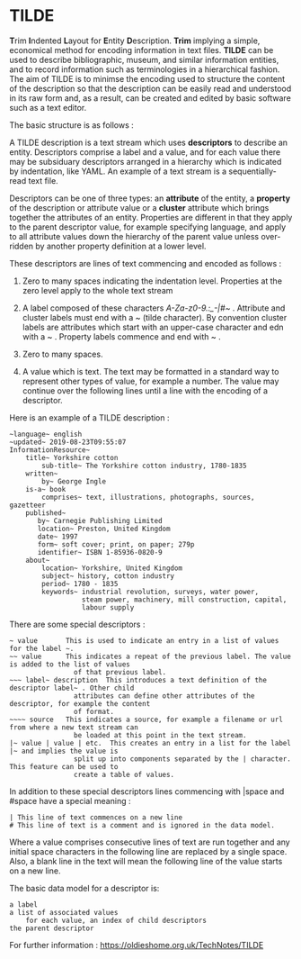 # TILDE
**T**rim **I**ndented **L**ayout for **E**ntity **D**escription. **Trim** implying a simple, economical method for encoding information in text files. **TILDE** can be used to describe bibliographic, museum, and similar information entities, and to record information such as terminologies in a hierarchical fashion. The aim of TILDE is to minimse the encoding used to structure the content of the description so that the description can be easily read and understood in its raw form and, as a result, can be created and edited by basic software such as a text editor.

The basic structure is as follows :

A TILDE description is a text stream which uses **descriptors** to describe an entity. Descriptors comprise a label and a value, and for each value there may be subsiduary descriptors arranged in a hierarchy which is indicated by indentation, like YAML. An example of a text stream is a sequentially-read text file.

Descriptors can be one of three types: an **attribute** of the entity, a **property** of the description or attribute value or a **cluster** attribute which brings together the attributes of an entity. Properties are different in that they apply to the parent descriptor value, for example specifying language, and apply to all attribute values down the hierarchy of the parent value unless over-ridden by another property definition at a lower level.

These descriptors are lines of text commencing and encoded as follows :

1. Zero to many spaces indicating the indentation level. Properties at the zero level apply to the whole text stream

2. A label composed of these characters  *A-Za-z0-9.:_-|#~* . Attribute and cluster labels must end with a ~ (tilde character). By convention cluster labels are attributes which start with an upper-case character and edn with a ~ . Property labels commence and end with ~ .

3. Zero to many spaces.

4. A value which is text. The text may be formatted in a standard way to represent other types of value, for example a number. The value may continue over the following lines until a line with the encoding of a descriptor.

Here is an example of a TILDE description :

    ~language~ english
    ~updated~ 2019-08-23T09:55:07 
    InformationResource~
        title~ Yorkshire cotton
            sub-title~ The Yorkshire cotton industry, 1780-1835
        written~
            by~ George Ingle       
        is-a~ book
            comprises~ text, illustrations, photographs, sources, gazetteer
        published~
           by~ Carnegie Publishing Limited
           location~ Preston, United Kingdom
           date~ 1997
           form~ soft cover; print, on paper; 279p
           identifier~ ISBN 1-85936-0820-9
        about~
            location~ Yorkshire, United Kingdom
            subject~ history, cotton industry
            period~ 1780 - 1835
            keywords~ industrial revolution, surveys, water power, 
                      steam power, machinery, mill construction, capital, 
                      labour supply

There are some special descriptors :

    ~ value       This is used to indicate an entry in a list of values for the label ~.
    ~~ value      This indicates a repeat of the previous label. The value is added to the list of values
                    of that previous label.
    ~~~ label~ description  This introduces a text definition of the descriptor label~ . Other child 
                    attributes can define other attributes of the descriptor, for example the content
                    of format.
    ~~~~ source   This indicates a source, for example a filename or url from where a new text stream can 
                    be loaded at this point in the text stream.
    |~ value | value | etc.  This creates an entry in a list for the label |~ and implies the value is 
                    split up into components separated by the | character. This feature can be used to 
                    create a table of values.
                    
In addition to these special descriptors lines commencing with |space and #space have a special meaning :

    | This line of text commences on a new line
    # This line of text is a comment and is ignored in the data model.
    
Where a value comprises consecutive lines of text are run together and any initial space characters in the following line are replaced by a single space. Also, a blank line in the text will mean the following line of the value starts on a new line.

The basic data model for a descriptor is:

    a label
    a list of associated values 
        for each value, an index of child descriptors
    the parent descriptor

For further information : https://oldieshome.org.uk/TechNotes/TILDE


